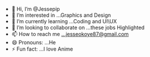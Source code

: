 - 👋 Hi, I’m @Jessepip
- 👀 I’m interested in ...Graphics and Design
- 🌱 I’m currently learning ...Coding and UI\UX
- 💞️ I’m looking to collaborate on ...these jobs Highlighted 
- 📫 How to reach me ...jesseokoye87@gmail.com
- 😄 Pronouns: ...He
- ⚡ Fun fact: ...I love Anime

<!---
Jessepip/Jessepip is a ✨ special ✨ repository because its `README.md` (this file) appears on your GitHub profile.
You can click the Preview link to take a look at your changes.
--->
